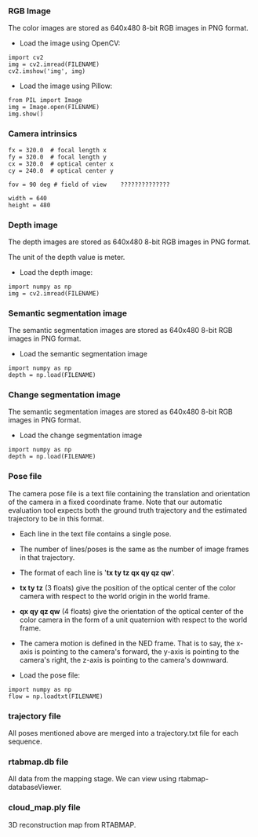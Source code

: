 ### RGB Image

The color images are stored as 640x480 8-bit RGB images in PNG format.

* Load the image using OpenCV: 
```
import cv2
img = cv2.imread(FILENAME)
cv2.imshow('img', img)
```

* Load the image using Pillow:
```
from PIL import Image
img = Image.open(FILENAME)
img.show()
```

### Camera intrinsics 
```
fx = 320.0  # focal length x
fy = 320.0  # focal length y
cx = 320.0  # optical center x
cy = 240.0  # optical center y

fov = 90 deg # field of view    ??????????????

width = 640
height = 480
```

### Depth image

The depth images are stored as 640x480 8-bit RGB images in PNG format. 

The unit of the depth value is meter. 

* Load the depth image:
```
import numpy as np
img = cv2.imread(FILENAME)
```

### Semantic segmentation image

The semantic segmentation images are stored as 640x480 8-bit RGB images in PNG format.

* Load the semantic segmentation image
```
import numpy as np
depth = np.load(FILENAME)
```

### Change segmentation image

The semantic segmentation images are stored as 640x480 8-bit RGB images in PNG format.


* Load the change segmentation image
```
import numpy as np
depth = np.load(FILENAME)
```

### Pose file

The camera pose file is a text file containing the translation and orientation of the camera in a fixed coordinate frame. Note that our automatic evaluation tool expects both the ground truth trajectory and the estimated trajectory to be in this format. 

* Each line in the text file contains a single pose.

* The number of lines/poses is the same as the number of image frames in that trajectory. 

* The format of each line is '**tx ty tz qx qy qz qw**'. 

* **tx ty tz** (3 floats) give the position of the optical center of the color camera with respect to the world origin in the world frame.

* **qx qy qz qw** (4 floats) give the orientation of the optical center of the color camera in the form of a unit quaternion with respect to the world frame. 

* The camera motion is defined in the NED frame. That is to say, the x-axis is pointing to the camera's forward, the y-axis is pointing to the camera's right, the z-axis is pointing to the camera's downward. 

* Load the pose file:
```
import numpy as np
flow = np.loadtxt(FILENAME)
```

### trajectory file

All poses mentioned above are merged into a trajectory.txt file for each sequence.

### rtabmap.db file

All data from the mapping stage. We can view using rtabmap-databaseViewer.

### cloud_map.ply file

3D reconstruction map from RTABMAP.
